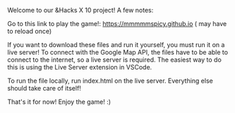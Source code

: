 


Welcome to our &Hacks X 10 project! A few notes:

Go to this link to play the game!: https://mmmmmspicy.github.io ( may have to reload once)

If you want to download these files and run it yourself, you must run it on a live server! To connect with the Google Map API, the files have to be able to connect to the internet, so a live server is required. The easiest way to do this is using the Live Server extension in VSCode.

To run the file locally, run index.html on the live server. Everything else should take care of itself!

That's it for now! Enjoy the game! :)
